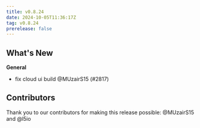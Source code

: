 ```yaml
---
title: v0.8.24
date: 2024-10-05T11:36:17Z
tag: v0.8.24
prerelease: false
---
```


## What's New
**General**
- fix cloud ui build @MUzairS15 (#2817)

## Contributors

Thank you to our contributors for making this release possible:
@MUzairS15 and @l5io

